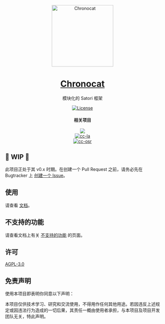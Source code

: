 <div align="center">

<a href="https://chronocat.vercel.app" target="_blank" rel="noopener noreferrer">
<img src="https://chronocat.vercel.app/chronocat.svg" alt="Chronocat" width="200px"></img>
</a>

<a href="https://chronocat.vercel.app" target="_blank" rel="noopener noreferrer">
<h1>Chronocat</h1>
</a>
<p>模块化的 Satori 框架</p>

[![License](https://img.shields.io/github/license/chrononeko/chronocat?style=flat-square)](https://github.com/chrononeko/chronocat/blob/master/LICENSE)

<h4>相关项目</h4>

[![](https://github.com/chrononeko/chronocat/assets/66859419/e91cf9a2-8f23-4fee-8965-f7bed82c8e95)](https://github.com/chrononeko/chronocat)<br/>
[![cc-la](https://github.com/chrononeko/chronocat/assets/66859419/70bf0e1e-6934-46eb-b34a-05fd52d0cd21)
](https://github.com/LagrangeDev/Lagrange.Core)<br/>
[![cc-osr](https://github.com/chrononeko/chronocat/assets/66859419/d0a4566d-452c-4df1-9142-3543a37afdd6)](https://github.com/whitechi73/OpenShamrock)<br/>

</div>

## :construction: WIP :construction:

此项目正处于其 v0.x 时期。在创建一个 Pull Request 之前，请务必先在 Bugtracker 上 [创建一个 Issue](https://github.com/chrononeko/bugtracker/issues/new/choose)。

## 使用

请查看 [文档](https://chronocat.vercel.app)。

## 不支持的功能

请查看文档上有关 [不支持的功能](https://chronocat.vercel.app/more/unsupported) 的页面。

## 许可

[AGPL-3.0](https://github.com/chrononeko/chronocat/blob/master/LICENSE)

## 免责声明

使用本项目即表明你同意以下声明：

本项目仅供技术学习、研究和交流使用，不得用作任何其他用途。若因违反上述规定或因违法行为造成的一切后果，其责任一概由使用者承担，与本项目及项目开发团队无关，特此声明。
